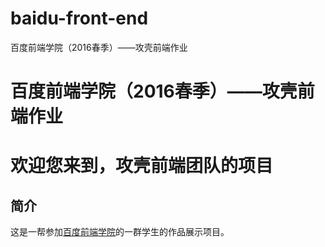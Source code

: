 
# baidu-front-end
 百度前端学院（2016春季）——攻壳前端作业
# 百度前端学院（2016春季）——攻壳前端作业
 
欢迎您来到，攻壳前端团队的项目
===============

简介
--

这是一帮参加[百度前端学院](http://ife.baidu.com/)的一群学生的作品展示项目。
